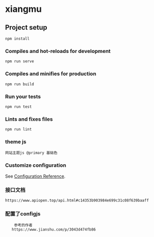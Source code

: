 # xiangmu

## Project setup
```
npm install
```

### Compiles and hot-reloads for development
```
npm run serve
```

### Compiles and minifies for production
```
npm run build
```

### Run your tests
```
npm run test
```

### Lints and fixes files
```
npm run lint
```
### theme js
    网站主题js @primary 基础色

### Customize configuration
See [Configuration Reference](https://cli.vuejs.org/config/).


### 接口文档 
    https://www.apiopen.top/api.html#c14353b903984e699c31c08f639baaff
    
### 配置了configjs
        参考的作者
       https://www.jianshu.com/p/3043d474fb86
